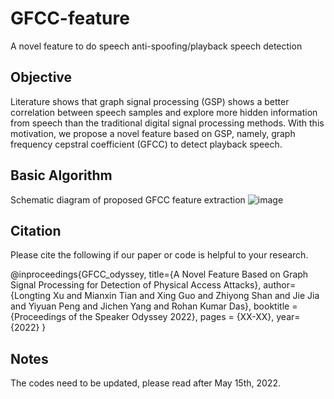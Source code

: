 # GFCC-feature
A novel feature to do speech anti-spoofing/playback speech detection

Objective
--------------------------------------------
Literature shows that graph signal processing (GSP) shows a better correlation between speech samples and explore more hidden information from speech than the traditional digital signal processing methods. With this motivation, we propose a novel feature based on GSP, namely, graph frequency cepstral coefficient
(GFCC) to detect playback speech. 

Basic Algorithm
-------------------------------------------------
Schematic diagram of proposed GFCC feature extraction
![image](https://user-images.githubusercontent.com/104196800/164699194-bc6bec16-5341-4688-9d83-ffe9ee16e712.png)

Citation
-----------------------------------------------
Please cite the following if our paper or code is helpful to your research.

@inproceedings{GFCC_odyssey,
  title={A Novel Feature Based on Graph Signal Processing for Detection of Physical Access Attacks},
  author={Longting Xu and Mianxin Tian and Xing Guo and Zhiyong Shan and Jie Jia and Yiyuan Peng and Jichen Yang and Rohan Kumar Das},
  booktitle = {Proceedings of the Speaker Odyssey 2022},
  pages = {XX-XX},
  year={2022}
}

Notes
----------------------------------
The codes need to be updated, please read after May 15th, 2022.


